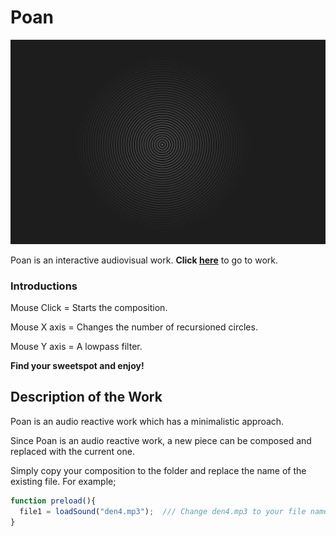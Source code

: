 # Poan

![Image of Yaktocat](https://github.com/IlginIcozu/poan/blob/main/poan.png)


Poan is an interactive audiovisual work. **Click [here](https://ilginicozu.github.io/poan/)** to go to work.

### Introductions

Mouse Click = Starts the composition.

Mouse X axis = Changes the number of recursioned circles.

Mouse Y axis = A lowpass filter.


**Find your sweetspot and enjoy!**


## Description of the Work

Poan is an audio reactive work which has a minimalistic approach. 



Since Poan is an audio reactive work, a new piece can be composed and replaced with the current one.

Simply copy your composition to the folder and replace the name of the existing file. For example; 

```javascript
function preload(){
  file1 = loadSound("den4.mp3");  /// Change den4.mp3 to your file name and type.
}
```

